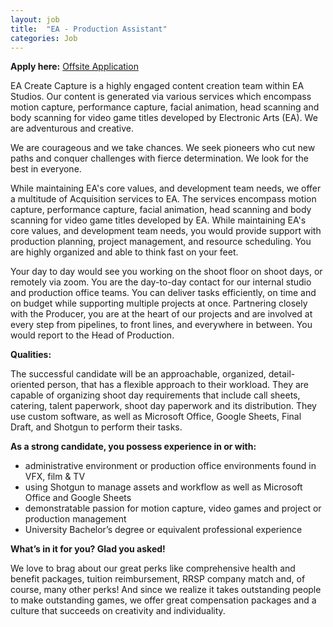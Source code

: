 ```yaml
---
layout: job
title:  "EA - Production Assistant"
categories: Job
---
```

**Apply here:** [Offsite Application](https://ea.gr8people.com/index.gp?method=cappportal.showJob&opportunityID=161885)

EA Create Capture is a highly engaged content creation team within EA Studios. Our content is generated via various services which encompass motion capture, performance capture, facial animation, head scanning and body scanning for video game titles developed by Electronic Arts (EA).
We are adventurous and creative.

We are courageous and we take chances. We seek pioneers who cut new paths and conquer challenges with fierce determination. We look for the best in everyone.

While maintaining EA's core values, and development team needs, we offer a multitude of Acquisition services to EA. The services encompass motion capture, performance capture, facial animation, head scanning and body scanning for video game titles developed by EA. While maintaining EA's core values, and development team needs, you would provide support with production planning, project management, and resource scheduling. You are highly organized and able to think fast on your feet.

Your day to day would see you working on the shoot floor on shoot days, or remotely via zoom. You are the day-to-day contact for our internal studio and production office teams. You can deliver tasks efficiently, on time and on budget while supporting multiple projects at once. Partnering closely with the Producer, you are at the heart of our projects and are involved at every step from pipelines, to front lines, and everywhere in between. You would report to the Head of Production.

**Qualities:**

The successful candidate will be an approachable, organized, detail-oriented person, that has a flexible approach to their workload. They are capable of organizing shoot day requirements that include call sheets, catering, talent paperwork, shoot day paperwork and its distribution. They use custom software, as well as Microsoft Office, Google Sheets, Final Draft, and Shotgun to perform their tasks.

**As a strong candidate, you possess experience in or with:**

* administrative environment or production office environments found in VFX, film & TV
* using Shotgun to manage assets and workflow as well as Microsoft Office and Google Sheets
* demonstratable passion for motion capture, video games and project or production management
* University Bachelor’s degree or equivalent professional experience

**What’s in it for you? Glad you asked!**

We love to brag about our great perks like comprehensive health and benefit packages, tuition reimbursement, RRSP company match and, of course, many other perks! And since we realize it takes outstanding people to make outstanding games, we offer great compensation packages and a culture that succeeds on creativity and individuality.
